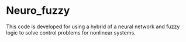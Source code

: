 # Neuro_fuzzy
This code is developed for using a hybrid of a neural network and fuzzy logic to solve control problems for nonlinear systems.
